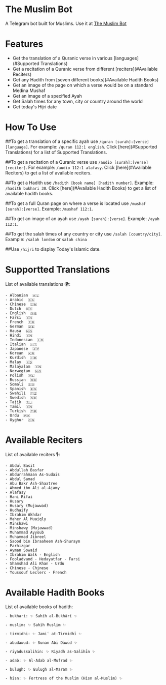 # The Muslim Bot

A Telegram bot built for Muslims. Use it at [The Muslim Bot](http://t.me/themuslimbot)

# Features

 - Get the translation of a Quranic verse in various [languages](#Supported Translations)
 - Get a recitation of a Quranic verse from different [reciters](#Available Reciters)
 - Get any Hadith from [seven different books](#Available Hadith Books)
 - Get an image of the page on which a verse would be on a standard Medina Mushaf
 - Get an image of a specified Ayah
 - Get Salah times for any town, city or country around the world
 - Get today's Hijri date

# How To Use

 ##To get a translation of a specific ayah use `/quran [surah]:[verse] [language]`. For example: `/quran 112:1 english`. Click [here](#Supported Translations) for a list of Supported Translations.
 
 ##To get a recitation of a Quranic verse use `/audio [surah]:[verse] [reciter]`. For example: `/audio 112:1 alafasy`. Click [here](#Available Reciters) to get a list of available reciters.
 
 ##To get a Hadith use `/hadith [book name] [hadith number]`. Example: `/hadith bukhari 30`. Click [here](#Available Hadith Books) to get a list of available hadith books.
 
 ##To get a full Quran page on where a verse is located use `/mushaf [surah]:[verse]`. Example: `/mushaf 112:1`.
 
 ##To get an image of an ayah use `/ayah [surah]:[verse]`. Example: `/ayah 112:1`.
 
 ##To get the salah times of any country or city use `/salah [country/city]`. Example: `/salah london` or `salah china`
 
 ##Use `/hijri` to display Today's Islamic date.
 
# Supportted Translations

  List of available translations 🌍:

    - Albanian  🇦🇱
    - Arabic  🇸🇦
    - Chinese  🇨🇳
    - Dutch  🇩🇰
    - English  🇬🇧
    - Farsi  🇮🇷
    - French  🇫🇷
    - German  🇩🇪
    - Hausa  🇳🇬
    - Hindi  🇮🇳
    - Indonesian  🇮🇩
    - Italian  🇮🇹
    - Japanese  🇯🇵
    - Korean  🇰🇷
    - Kurdish  🇮🇷
    - Malay  🇮🇩
    - Malayalam  🇮🇳
    - Norwegian  🇳🇴
    - Polish  🇵🇱
    - Russian  🇷🇺
    - Somali  🇸🇴
    - Spanish  🇪🇸
    - Swahili  🇹🇿
    - Swedish  🇸🇪
    - Tajik  🇹🇯
    - Tamil  🇮🇳
    - Turkish  🇹🇷
    - Urdu  🇵🇰
    - Uyghur  🇨🇳

# Available Reciters

  List of available reciters 🎙️:
                       
    - Abdul Basit
    - Abdullah Basfar
    - Abdurrahmaan As-Sudais
    - Abdul Samad
    - Abu Bakr Ash-Shaatree
    - Ahmed ibn Ali al-Ajamy
    - Alafasy
    - Hani Rifai
    - Husary
    - Husary (Mujawwad)
    - Hudhaify
    - Ibrahim Akhdar
    - Maher Al Muaiqly
    - Minshawi
    - Minshawy (Mujawwad)
    - Muhammad Ayyoub
    - Muhammad Jibreel
    - Saood bin Ibraaheem Ash-Shuraym
    - Parhizgar
    - Ayman Sowaid
    - Ibrahim Walk - English
    - Fooladvand - Hedayatfar - Farsi
    - Shamshad Ali Khan - Urdu
    - Chinese - Chinese
    - Youssouf Leclerc - French
 
# Available Hadith Books

  List of available books of hadith:

    - bukhari: ✨ Sahīh al-Bukhārī ✨

    - muslim: ✨ Sahīh Muslim ✨

    - tirmidhi: ✨ Jamiʿ at-Tirmidhī ✨

    - abudawud: ✨ Sunan Abī Dāwūd ✨

    - riyadussalihin: ✨ Riyadh as-Salihīn ✨

    - adab: ✨ Al-Adab al-Mufrad ✨

    - bulugh: ✨ Bulugh al-Maram ✨

    - hisn: ✨ Fortress of the Muslim (Hisn al-Muslim) ✨
